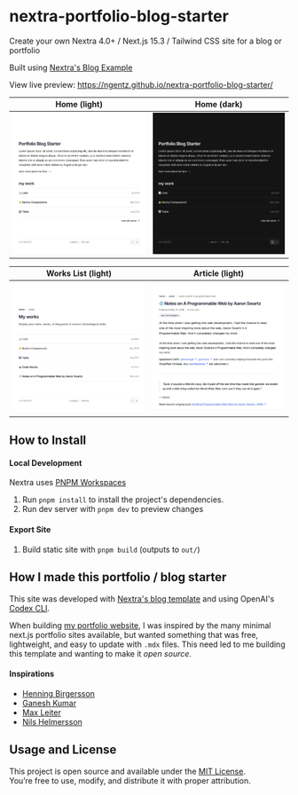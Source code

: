 # nextra-portfolio-blog-starter
Create your own Nextra 4.0+ / Next.js 15.3 / Tailwind CSS site for a blog or portfolio

Built using [Nextra's Blog Example](https://github.com/shuding/nextra/tree/c8238813e1ba425cdd72783d57707b0ff3ca52ea/examples/blog)

View live preview: https://ngentz.github.io/nextra-portfolio-blog-starter/

Home (light) | Home (dark)
:------------:|:------------:
![home_light](portfolio_starter_home.png) | ![home_dark](portfolio_starter_home_dark.png)

Works List (light) | Article (light)
:------------------:|:----------------:
![works_light](portfolio_starter_works.png) | ![article_light](aarons_article_light.png)

## How to Install
#### Local Development 
Nextra uses [PNPM Workspaces](https://pnpm.io/workspaces)
1. Run `pnpm install` to install the project's dependencies.
2. Run dev server with `pnpm dev` to preview changes

#### Export Site
1. Build static site with `pnpm build` (outputs to `out/`)

## How I made this portfolio / blog starter
This site was developed with [Nextra's blog template](https://github.com/shuding/nextra/tree/c8238813e1ba425cdd72783d57707b0ff3ca52ea/examples/blog) and using OpenAI's [Codex CLI](https://developers.openai.com/codex/cli/).

When building [my portfolio website](https://nickgentz.com/), I was inspired by the many minimal next.js portfolio sites available, but wanted something that was free, lightweight, and easy to update with `.mdx` files. This need led to me building this template and wanting to make it *open source*.  

#### Inspirations
- [Henning Birgersson](https://www.henningbirgersson.com/)
- [Ganesh Kumar](https://gktk.us/)
- [Max Leiter](https://maxleiter.com/)
- [Nils Helmersson](https://nils.io/)
  
## Usage and License
This project is open source and available under the [MIT License](https://github.com/nGentz/nextra-portfolio-blog-starter/blob/main/LICENSE).  
You’re free to use, modify, and distribute it with proper attribution.
